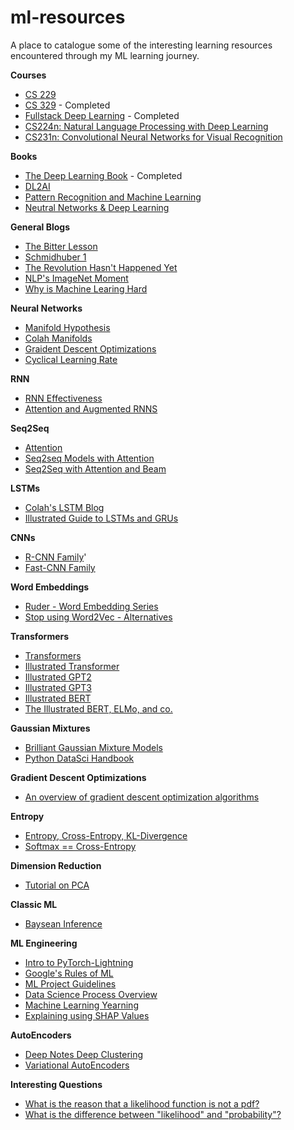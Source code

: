 # ml-resources

A place to catalogue some of the interesting learning resources encountered through my ML learning journey.


**Courses**
* [CS 229](https://see.stanford.edu/Course/CS229)
* [CS 329](https://stanford-cs329s.github.io/syllabus.html) - Completed
* [Fullstack Deep Learning](https://fullstackdeeplearning.com/spring2021/) - Completed
* [CS224n: Natural Language Processing with Deep Learning](http://web.stanford.edu/class/cs224n/)
* [CS231n: Convolutional Neural Networks for Visual Recognition](http://cs231n.stanford.edu/schedule.html)
  
**Books**
* [The Deep Learning Book](https://www.deeplearningbook.org/) - Completed
* [DL2AI](https://d2l.ai/index.html)
* [Pattern Recognition and Machine Learning](https://www.goodreads.com/book/show/55881.Pattern_Recognition_and_Machine_Learning)
* [Neutral Networks & Deep Learning](http://neuralnetworksanddeeplearning.com/)


**General Blogs**
* [The Bitter Lesson](http://www.incompleteideas.net/IncIdeas/BitterLesson.html)
* [Schmidhuber 1](https://people.idsia.ch/~juergen/most-cited-neural-nets.html)
* [The Revolution Hasn't Happened Yet](https://medium.com/@mijordan3/artificial-intelligence-the-revolution-hasnt-happened-yet-5e1d5812e1e7)
* [NLP's ImageNet Moment](https://thegradient.pub/nlp-imagenet/)
* [Why is Machine Learing Hard](http://ai.stanford.edu/~zayd/why-is-machine-learning-hard.html)

**Neural Networks**
* [Manifold Hypothesis](https://deepai.org/machine-learning-glossary-and-terms/manifold-hypothesis)
* [Colah Manifolds](https://colah.github.io/posts/2014-03-NN-Manifolds-Topology/)
* [Graident Descent Optimizations](https://ruder.io/optimizing-gradient-descent/)
* [Cyclical Learning Rate](https://arxiv.org/pdf/1506.01186.pdf)

**RNN**
* [RNN Effectiveness](http://karpathy.github.io/2015/05/21/rnn-effectiveness/)
* [Attention and Augmented RNNS](https://distill.pub/2016/augmented-rnns/)

**Seq2Seq**
* [Attention](https://lilianweng.github.io/lil-log/2018/06/24/attention-attention.html#a-family-of-attention-mechanisms)
* [Seq2seq Models with Attention](https://jalammar.github.io/visualizing-neural-machine-translation-mechanics-of-seq2seq-models-with-attention/)
* [Seq2Seq with Attention and Beam](https://guillaumegenthial.github.io/sequence-to-sequence.html)

**LSTMs**
* [Colah's LSTM Blog](https://colah.github.io/posts/2015-08-Understanding-LSTMs/)
* [Illustrated Guide to LSTMs and GRUs](https://towardsdatascience.com/illustrated-guide-to-lstms-and-gru-s-a-step-by-step-explanation-44e9eb85bf21)

**CNNs**
* [R-CNN Family](https://lilianweng.github.io/lil-log/2017/12/31/object-recognition-for-dummies-part-3.html)'
* [Fast-CNN Family](https://lilianweng.github.io/lil-log/2018/12/27/object-detection-part-4.html)

**Word Embeddings**
* [Ruder - Word Embedding Series](https://ruder.io/word-embeddings-1/)
* [Stop using Word2Vec - Alternatives](https://multithreaded.stitchfix.com/blog/2017/10/18/stop-using-word2vec/)

**Transformers**
* [Transformers](https://lilianweng.github.io/lil-log/2020/04/07/the-transformer-family.html)
* [Illustrated Transformer](http://jalammar.github.io/illustrated-transformer/)
* [Illustrated GPT2](http://jalammar.github.io/illustrated-gpt2/)
* [Illustrated GPT3](http://jalammar.github.io/how-gpt3-works-visualizations-animations/)
* [Illustrated BERT](http://jalammar.github.io/a-visual-guide-to-using-bert-for-the-first-time/)
* [The Illustrated BERT, ELMo, and co.](http://jalammar.github.io/illustrated-bert/)

**Gaussian Mixtures**
* [Brilliant Gaussian Mixture Models](https://brilliant.org/wiki/gaussian-mixture-model/)
* [Python DataSci Handbook](https://jakevdp.github.io/PythonDataScienceHandbook/05.12-gaussian-mixtures.html)
  
**Gradient Descent Optimizations**
* [An overview of gradient descent optimization algorithms](https://ruder.io/optimizing-gradient-descent/)

**Entropy**
* [Entropy, Cross-Entropy, KL-Divergence](https://www.youtube.com/watch?v=ErfnhcEV1O8&ab_channel=Aur%C3%A9lienG%C3%A9ron)
* [Softmax == Cross-Entropy](https://cs231n.github.io/linear-classify/)

**Dimension Reduction**
* [Tutorial on PCA](https://arxiv.org/abs/1404.1100)

**Classic ML**
* [Baysean Inference](https://towardsdatascience.com/probability-concepts-explained-bayesian-inference-for-parameter-estimation-90e8930e5348)

**ML Engineering**
* [Intro to PyTorch-Lightning](https://towardsdatascience.com/from-pytorch-to-pytorch-lightning-a-gentle-introduction-b371b7caaf09)
* [Google's Rules of ML](https://developers.google.com/machine-learning/guides/rules-of-ml)
* [ML Project Guidelines](https://www.jeremyjordan.me/ml-projects-guide/)
* [Data Science Process Overview](https://docs.microsoft.com/en-us/azure/architecture/data-science-process/overview)
* [Machine Learning Yearning](https://www.goodreads.com/en/book/show/30741739-machine-learning-yearning)
* [Explaining using SHAP Values](https://github.com/slundberg/shap)

**AutoEncoders**
* [Deep Notes Deep Clustering](https://deepnotes.io/deep-clustering)
* [Variational AutoEncoders](https://jaan.io/what-is-variational-autoencoder-vae-tutorial/)

**Interesting Questions**
* [What is the reason that a likelihood function is not a pdf?](https://stats.stackexchange.com/questions/31238/what-is-the-reason-that-a-likelihood-function-is-not-a-pdf)
* [What is the difference between "likelihood" and "probability"?](https://stats.stackexchange.com/questions/2641/what-is-the-difference-between-likelihood-and-probability)